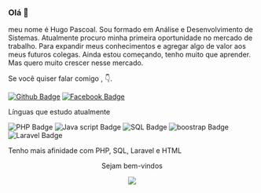 ### Olá 👋
 meu nome é Hugo Pascoal. Sou formado em Análise e Desenvolvimento de Sistemas. Atualmente procuro minha primeira oportunidade no mercado de trabalho. Para expandir meus conhecimentos e agregar algo de valor aos meus futuros colegas. Ainda estou começando, tenho muito que aprender. Mas quero muito crescer nesse mercado.

Se você quiser falar comigo , 👇.

[![Github Badge](https://img.shields.io/badge/GitHub-100000?style=for-the-badge&logo=github&logoColor=white&link=https://github.com/hugopascoal2570)](https://github.com/hugopascoal2570)
[![Facebook Badge](https://img.shields.io/badge/Facebook-1877F2?style=for-the-badge&logo=facebook&logoColor=white&link=https://www.facebook.com/HugoPascoalBrito/)](https://www.facebook.com/HugoPascoalBrito/)

Línguas que estudo atualmente

![PHP Badge](https://img.shields.io/badge/PHP-777BB4?style=for-the-badge&logo=php&logoColor=white)
![Java script Badge](https://img.shields.io/badge/JavaScript-F7DF1E?style=for-the-badge&logo=javascript&logoColor=black)
![SQL Badge](https://img.shields.io/badge/MySQL-00000F?style=for-the-badge&logo=mysql&logoColor=white)
![boostrap Badge](https://img.shields.io/badge/Bootstrap-563D7C?style=for-the-badge&logo=bootstrap&logoColor=white)
![Laravel Badge](https://img.shields.io/badge/Laravel-FF2D20?style=for-the-badge&logo=laravel&logoColor=white)

Tenho mais afinidade com PHP, SQL, Laravel e HTML
<p align="center"> Sejam bem-vindos</p>
<p align="center">   <img alingn="center" src="https://profile-counter.glitch.me/hugopascoal2570/count.svg" /></p>

